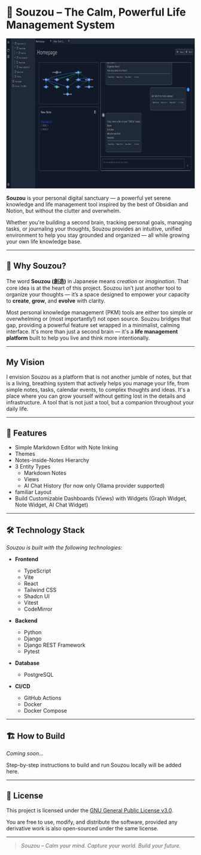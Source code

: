 # 🌿 Souzou – The Calm, Powerful Life Management System

<img src="https://github.com/OtakuForLife/Souzou/blob/main/frontend/public/screenshots/Dashboard.png" height="400">

**Souzou** is your personal digital sanctuary — a powerful yet serene knowledge and life management tool inspired by the best of Obsidian and Notion, but without the clutter and overwhelm.

Whether you're building a second brain, tracking personal goals, managing tasks, or journaling your thoughts, Souzou provides an intuitive, unified environment to help you stay grounded and organized — all while growing your own life knowledge base.

---

## 🚀 Why Souzou?

The word **Souzou (創造)** in Japanese means *creation* or *imagination*. That core idea is at the heart of this project. Souzou isn’t just another tool to organize your thoughts — it’s a space designed to empower your capacity to **create**, **grow**, and **evolve** with clarity.

Most personal knowledge management (PKM) tools are either too simple or overwhelming or (most importantly!) not open source. Souzou bridges that gap, providing a powerful feature set wrapped in a minimalist, calming interface. It's more than just a second brain — it's a **life management platform** built to help you live and think more intentionally.

---

## My Vision
I envision Souzou as a platform that is not another jumble of notes, but that is a living, breathing system that actively helps you manage your life, from simple notes, tasks, calendar events, to complex thoughts and ideas. It's a place where you can grow yourself without getting lost in the details and infrastructure. A tool that is not just a tool, but a companion throughout your daily life.

---

## 🚀 Features

 - Simple Markdown Editor with Note linking
 - Themes
 - Notes-inside-Notes Hierarchy
 - 3 Entity Types
    - Markdown Notes
    - Views
    - AI Chat History (for now only Ollama provider supported)
 - familiar Layout
 - Build Customizable Dashboards (Views) with Widgets (Graph Widget, Note Widget, AI Chat Widget)

---

## 🛠️ Technology Stack

*Souzou is built with the following technologies:*

- **Frontend**
  - TypeScript
  - Vite
  - React
  - Tailwind CSS
  - Shadcn UI
  - Vitest
  - CodeMirror

- **Backend**
  - Python
  - Django
  - Django REST Framework
  - Pytest

- **Database**
  - PostgreSQL

- **CI/CD**
  - GitHub Actions
  - Docker
  - Docker Compose

---

## 🏗️ How to Build

*Coming soon...*

Step-by-step instructions to build and run Souzou locally will be added here.

---

## 📄 License

This project is licensed under the [GNU General Public License v3.0](./LICENSE).

You are free to use, modify, and distribute the software, provided any derivative work is also open-sourced under the same license.


---

> *Souzou – Calm your mind. Capture your world. Build your future.*
